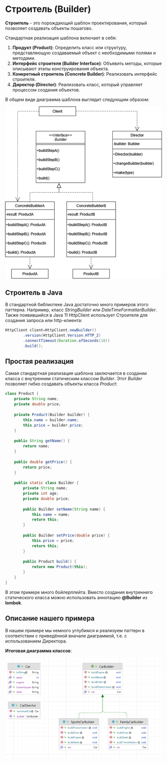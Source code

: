 # Строитель (Builder)

**Строитель** - это порождающий шаблон проектирования, который позволяет создавать объекты пошагово.

Стандартная реализация шаблона включает в себя:

1. **Продукт (Product)**: Определить класс или структуру, представляющую создаваемый объект с необходимыми полями и
   методами.
2. **Интерфейс строителя (Builder Interface)**: Объявить методы, которые описывают этапы конструирования объекта.
3. **Конкретный строитель (Concrete Builder)**: Реализовать интерфейс строителя.
4. **Директор (Director)**: Реализовать класс, который управляет процессом создания объектов.

В общем виде диаграмма шаблона выглядит следующим образом:

![](images/Builder.png)

## Строитель в Java

В стандартной библиотеке Java достаточно много примеров этого паттерна. Например, класс _StringBuilder_ или
_DateTimeFormatterBuilder_.
Также появившийся в Java 11 HttpClient использует Строителя для создания запроса или http-клиента:

```java
HttpClient client=HttpClient.newBuilder()
        .version(HttpClient.Version.HTTP_2)
        .connectTimeout(Duration.ofSeconds(10))
        .build();
```

## Простая реализация

Самая стандартная реализация шаблона заключается в создании класса с внутренним статическим классом _Builder_.
Этот _Builder_ позволяет гибко создавать объекты класса _Product_:

```java
class Product {
    private String name;
    private double price;

    private Product(Builder builder) {
        this.name = builder.name;
        this.price = builder.price;
    }

    public String getName() {
        return name;
    }

    public double getPrice() {
        return price;
    }

    public static class Builder {
        private String name;
        private int age;
        private double price;

        public Builder setName(String name) {
            this.name = name;
            return this;
        }

        public Builder setPrice(double price) {
            this.price = price;
            return this;
        }

        public Product build() {
            return new Product(this);
        }
    }
}
```

В этом примере много бойлерплейта. Вместо создания внутреннего статического класса можно использовать аннотацию
**@Builder** из **lombok**.

## Описание нашего примера

В нашем примере мы немного углубимся и реализуем паттерн в соответствии с приведённой вначале диаграммой, т.е.
с использованием Директора.

**Итоговая диаграмма классов**:

![](images/classes.png)